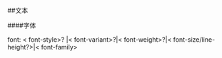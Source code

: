 ##文本

####字体

font: < font-style>? |< font-variant>?|< font-weight>?|< font-size/line-height?>|< font-family>

